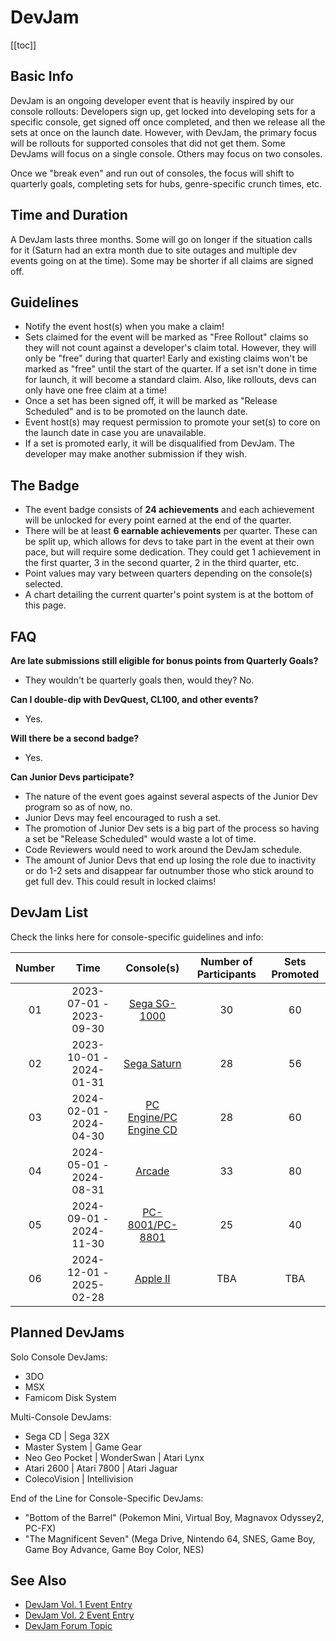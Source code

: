 # DevJam

[[toc]]

## Basic Info

DevJam is an ongoing developer event that is heavily inspired by our console rollouts: Developers sign up, get locked into developing sets for a specific console, get signed off once completed, and then we release all the sets at once on the launch date. However, with DevJam, the primary focus will be rollouts for supported consoles that did not get them. Some DevJams will focus on a single console. Others may focus on two consoles.

Once we "break even" and run out of consoles, the focus will shift to quarterly goals, completing sets for hubs, genre-specific crunch times, etc.

## Time and Duration

A DevJam lasts three months. Some will go on longer if the situation calls for it (Saturn had an extra month due to site outages and multiple dev events going on at the time). Some may be shorter if all claims are signed off.

## Guidelines

- Notify the event host(s) when you make a claim!
- Sets claimed for the event will be marked as "Free Rollout" claims so they will not count against a developer's claim total. However, they will only be "free" during that quarter! Early and existing claims won't be marked as "free" until the start of the quarter. If a set isn't done in time for launch, it will become a standard claim. Also, like rollouts, devs can only have one free claim at a time!
- Once a set has been signed off, it will be marked as "Release Scheduled" and is to be promoted on the launch date.
- Event host(s) may request permission to promote your set(s) to core on the launch date in case you are unavailable.
- If a set is promoted early, it will be disqualified from DevJam. The developer may make another submission if they wish.

## The Badge

- The event badge consists of **24 achievements** and each achievement will be unlocked for every point earned at the end of the quarter.
- There will be at least **6 earnable achievements** per quarter. These can be split up, which allows for devs to take part in the event at their own pace, but will require some dedication. They could get 1 achievement in the first quarter, 3 in the second quarter, 2 in the third quarter, etc.
- Point values may vary between quarters depending on the console(s) selected.
- A chart detailing the current quarter's point system is at the bottom of this page.

## FAQ

**Are late submissions still eligible for bonus points from Quarterly Goals?**

- They wouldn't be quarterly goals then, would they? No.

**Can I double-dip with DevQuest, CL100, and other events?**

- Yes.

**Will there be a second badge?**

- Yes.

**Can Junior Devs participate?**

- The nature of the event goes against several aspects of the Junior Dev program so as of now, no.
- Junior Devs may feel encouraged to rush a set.
- The promotion of Junior Dev sets is a big part of the process so having a set be "Release Scheduled" would waste a lot of time.
- Code Reviewers would need to work around the DevJam schedule.
- The amount of Junior Devs that end up losing the role due to inactivity or do 1-2 sets and disappear far outnumber those who stick around to get full dev. This could result in locked claims!

## DevJam List

Check the links here for console-specific guidelines and info:

| Number |          Time           |                       Console(s)                       | Number of Participants | Sets Promoted |
| :----: | :---------------------: | :----------------------------------------------------: | :--------------------: | :-----------: |
|   01   | 2023-07-01 - 2023-09-30 |    [Sega SG-1000](/developer-docs/devjam/1-sg1000)     |           30           |      60       |
|   02   | 2023-10-01 - 2024-01-31 |     [Sega Saturn](/developer-docs/devjam/2-saturn)     |           28           |      56       |
|   03   | 2024-02-01 - 2024-04-30 | [PC Engine/PC Engine CD](/developer-docs/devjam/3-pce) |           28           |      60       |
|   04   | 2024-05-01 - 2024-08-31 |       [Arcade](/developer-docs/devjam/4-arcade)        |           33           |      80       |
|   05   | 2024-09-01 - 2024-11-30 |    [PC-8001/PC-8801](/developer-docs/devjam/5-pc88)    |           25           |      40       |
|   06   | 2024-12-01 - 2025-02-28 |      [Apple II](/developer-docs/devjam/6-appleii)      |           TBA          |      TBA      |

## Planned DevJams

Solo Console DevJams:

- 3DO
- MSX
- Famicom Disk System

Multi-Console DevJams:

- Sega CD | Sega 32X
- Master System | Game Gear
- Neo Geo Pocket | WonderSwan | Atari Lynx
- Atari 2600 | Atari 7800 | Atari Jaguar
- ColecoVision | Intellivision

End of the Line for Console-Specific DevJams:

- "Bottom of the Barrel" (Pokemon Mini, Virtual Boy, Magnavox Odyssey2, PC-FX)
- "The Magnificent Seven" (Mega Drive, Nintendo 64, SNES, Game Boy, Game Boy Advance, Game Boy Color, NES)

## See Also

- [DevJam Vol. 1 Event Entry](https://retroachievements.org/game/20000)
- [DevJam Vol. 2 Event Entry](https://retroachievements.org/game/30000)
- [DevJam Forum Topic](https://retroachievements.org/viewtopic.php?t=22368)
